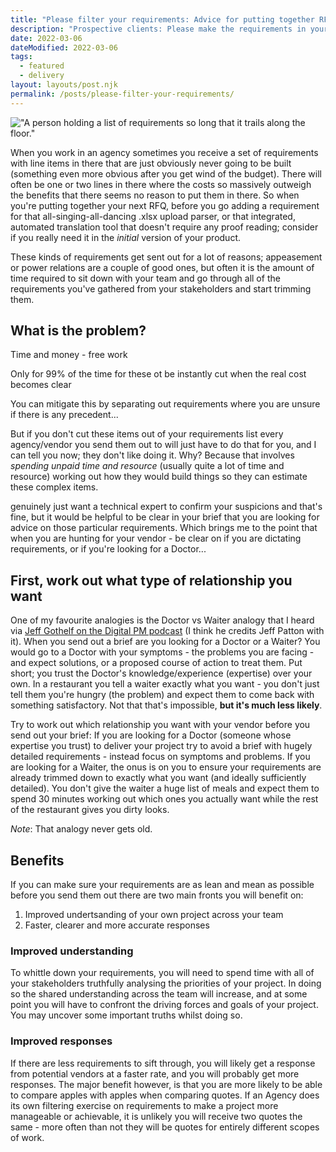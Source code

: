 ```yaml
---
title: "Please filter your requirements: Advice for putting together RFQs"
description: "Prospective clients: Please make the requirements in your brief or RFQ as lean and mean as you can before you send them. If you do, everyone benefits."
date: 2022-03-06
dateModified: 2022-03-06
tags:
  - featured
  - delivery
layout: layouts/post.njk
permalink: /posts/please-filter-your-requirements/
---
```


!["A person holding a list of requirements so long that it trails along the floor."](https://cfergo.s3.eu-west-1.amazonaws.com/requirements.jpeg)

When you work in an agency sometimes you receive a set of requirements with line items in there that are just obviously never going to be built (something even more obvious after you get wind of the budget). There will often be one or two lines in there where the costs so massively outweigh the benefits that there seems no reason to put them in there. So when you're putting together your next RFQ, before you go adding a requirement for that all-singing-all-dancing .xlsx upload parser, or that integrated, automated translation tool that doesn't require any proof reading; consider if you really need it in the _initial_ version of your product.

These kinds of requirements get sent out for a lot of reasons; appeasement or power relations are a couple of good ones, but often it is the amount of time required to sit down with your team and go through all of the requirements you've gathered from your stakeholders and start trimming them. 

## What is the problem?

Time and money - free work

Only for 99% of the time for these ot be instantly cut when the real cost becomes clear

You can mitigate this by separating out requirements where you are unsure if there is any precedent...

But if you don't cut these items out of your requirements list every agency/vendor you send them out to will just have to do that for you, and I can tell you now; they don't like doing it. Why? Because that involves _spending unpaid time and resource_ (usually quite a lot of time and resource) working out how they would build things so they can estimate these complex items.

genuinely just want a technical expert to confirm your suspicions and that's fine, but it would be helpful to be clear in your brief that you are looking for advice on those particular requirements. Which brings me to the point that when you are hunting for your vendor - be clear on if you are dictating requirements, or if you're looking for a Doctor...

## First, work out what type of relationship you want

One of my favourite analogies is the Doctor vs Waiter analogy that I heard via [Jeff Gothelf on the Digital PM podcast](https://podcasts.google.com/feed/aHR0cHM6Ly9mZWVkcy5idXp6c3Byb3V0LmNvbS8xMDk3MzAucnNz/episode/QnV6enNwcm91dC01MjM3NjIz?ep=14) (I think he credits Jeff Patton with it). When you send out a brief are you looking for a Doctor or a Waiter? You would go to a Doctor with your symptoms - the problems you are facing - and expect solutions, or a proposed course of action to treat them. Put short; you trust the Doctor's knowledge/experience (expertise) over your own. In a restaurant you tell a waiter exactly what you want - you don't just tell them you're hungry (the problem) and expect them to come back with something satisfactory. Not that that's impossible, **but it's much less likely**.

Try to work out which relationship you want with your vendor before you send out your brief: If you are looking for a Doctor (someone whose expertise you trust) to deliver your project try to avoid a brief with hugely detailed requirements - instead focus on symptoms and problems. If you are looking for a Waiter, the onus is on you to ensure your requirements are already trimmed down to exactly what you want (and ideally sufficiently detailed). You don't give the waiter a huge list of meals and expect them to spend 30 minutes working out which ones you actually want while the rest of the restaurant gives you dirty looks.

_Note_: That analogy never gets old.

## Benefits

If you can make sure your requirements are as lean and mean as possible before you send them out there are two main fronts you will benefit on:
1. Improved undertsanding of your own project across your team
2. Faster, clearer and more accurate responses

### Improved understanding

To whittle down your requirements, you will need to spend time with all of your stakeholders truthfully analysing the priorities of your project. In doing so the shared understanding across the team will increase, and at some point you will have to confront the driving forces and goals of your project. You may uncover some important truths whilst doing so.

### Improved responses

If there are less requirements to sift through, you will likely get a response from potential vendors at a faster rate, and you will probably get more responses. The major benefit however, is that you are more likely to be able to compare apples with apples when comparing quotes. If an Agency does its own filtering exercise on requirements to make a project more manageable or achievable, it is unlikely you will receive two quotes the same - more often than not they will be quotes for entirely different scopes of work.

